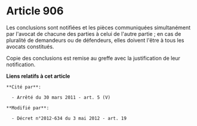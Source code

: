 # Article 906

Les conclusions sont notifiées et les pièces communiquées simultanément par l'avocat de chacune des parties à celui de
l'autre partie ; en cas de pluralité de demandeurs ou de défendeurs, elles doivent l'être à tous les avocats constitués. 

Copie des conclusions est remise au greffe avec la justification de leur notification.

**Liens relatifs à cet article**

	**Cité par**:

	  - Arrêté du 30 mars 2011 - art. 5 (V)

	**Modifié par**:

	  - Décret n°2012-634 du 3 mai 2012 - art. 19
